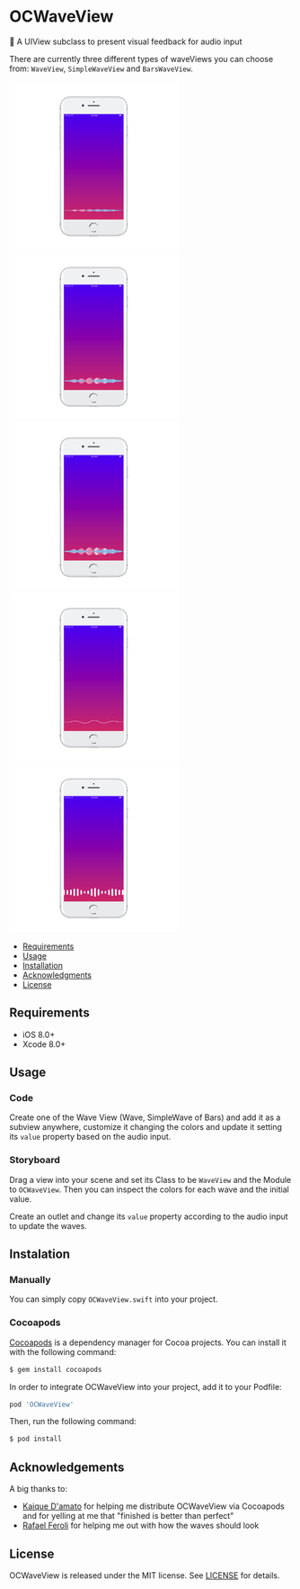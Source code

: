 # OCWaveView
🌊 A UIView subclass to present visual feedback for audio input

There are currently three different types of waveViews you can choose from: `WaveView`, `SimpleWaveView` and `BarsWaveView`.

<img src=https://github.com/emannuelOC/OCWaveView/blob/master/images/siri_wave_quiet.png width="300"> <img src=https://github.com/emannuelOC/OCWaveView/blob/master/images/siri_wave.png width="300"> <img src=https://github.com/emannuelOC/OCWaveView/blob/master/images/siri_wave_loud.png width="300"> <img src=https://github.com/emannuelOC/OCWaveView/blob/master/images/simple_wave.png width="300"> <img src=https://github.com/emannuelOC/OCWaveView/blob/master/images/bars_wave.png width="300">

- [Requirements](#requirements)
- [Usage](#usage)
- [Installation](#installation)
- [Acknowledgments](acknowledgments)
- [License](#license)

## Requirements

* iOS 8.0+
* Xcode 8.0+

## Usage

### Code

Create one of the Wave View (Wave, SimpleWave of Bars) and add it as a subview anywhere, customize it changing the colors and update it setting its `value` property based on the audio input.

### Storyboard

Drag a view into your scene and set its Class to be `WaveView` and the Module to `OCWaveView`. Then you can inspect the colors for each wave and the initial value.

Create an outlet and change its `value` property according to the audio input to update the waves.


## Instalation

### Manually

You can simply copy `OCWaveView.swift` into your project.

### Cocoapods

[Cocoapods](https://cocoapods.org) is a dependency manager for Cocoa projects. You can install it with the following command:

```bash
$ gem install cocoapods
```

In order to integrate OCWaveView into your project, add it to your Podfile:

```ruby
pod 'OCWaveView'
```

Then, run the following command:

```bash
$ pod install
```

## Acknowledgements

A big thanks to:

* [Kaique D'amato](https://github.com/KaiqueDamato/) for helping me distribute OCWaveView via Cocoapods and for yelling at me that "finished is better than perfect" 
* [Rafael Feroli](https://twitter.com/rafaelferoli) for helping me out with how the waves should look

## License

OCWaveView is released under the MIT license. See [LICENSE](https://github.com/emannuelOC/OCWaveView/blob/master/LICENSE) for details.
